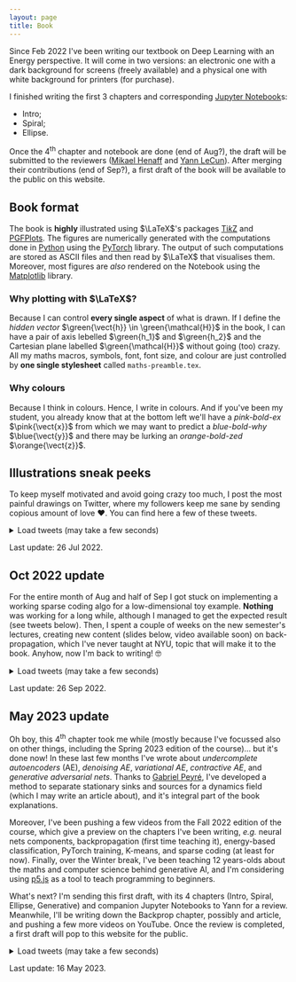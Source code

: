 ```yaml
---
layout: page
title: Book
---
```



Since Feb 2022 I've been writing our textbook on Deep Learning with an Energy perspective.
It will come in two versions: an electronic one with a dark background for screens (freely available) and a physical one with white background for printers (for purchase).

I finished writing the first 3 chapters and corresponding [Jupyter Notebook](https://jupyter.org/)s:
 - Intro;
 - Spiral;
 - Ellipse.

Once the 4<sup>th</sup> chapter and notebook are done (end of Aug?), the draft will be submitted to the reviewers ([Mikael Henaff](http://www.mikaelhenaff.com/) and [Yann LeCun](http://yann.lecun.com/)).
After merging their contributions (end of Sep?), a first draft of the book will be available to the public on this website.


## Book format

The book is **highly** illustrated using $\LaTeX$'s packages [Ti*k*Z](https://www.ctan.org/pkg/pgf) and [PGFPlots](https://ctan.org/pkg/pgfplots/).
The figures are numerically generated with the computations done in [Python](https://www.python.org/) using the [PyTorch](https://pytorch.org/) library.
The output of such computations are stored as ASCII files and then read by $\LaTeX$ that visualises them.
Moreover, most figures are *also* rendered on the Notebook using the [Matplotlib](https://matplotlib.org/) library.


### Why plotting with $\LaTeX$?

Because I can control **every single aspect** of what is drawn.
If I define the *hidden vector* $\green{\vect{h}} \in \green{\mathcal{H}}$ in the book, I can have a pair of axis lebelled $\green{h_1}$ and $\green{h_2}$ and the Cartesian plane labelled $\green{\mathcal{H}}$ without going (too) crazy.
All my maths macros, symbols, font, font size, and colour are just controlled by **one single stylesheet** called `maths-preamble.tex`.


### Why colours

Because I think in colours.
Hence, I write in colours.
And if you've been my student, you already know that at the bottom left we'll have a *pink-bold-ex* $\pink{\vect{x}}$ from which we may want to predict a *blue-bold-why* $\blue{\vect{y}}$ and there may be lurking an *orange-bold-zed* $\orange{\vect{z}}$.


## Illustrations sneak peeks

To keep myself motivated and avoid going crazy too much, I post the most painful drawings on Twitter, where my followers keep me sane by sending copious amount of love ❤️.
You can find here a few of these tweets.

<p><details>
  <summary>Load tweets (may take a few seconds)</summary>

<blockquote class="twitter-tweet" data-dnt="true" data-theme="dark"><p lang="en" dir="ltr">I think I&#39;ve just acquired the title of TikZ-ninja. <a href="https://t.co/dq43bvjcFG">pic.twitter.com/dq43bvjcFG</a></p>&mdash; Alfredo Canziani (@alfcnz) <a href="https://twitter.com/alfcnz/status/1491433488452829190?ref_src=twsrc%5Etfw">February 9, 2022</a></blockquote>

<blockquote class="twitter-tweet" data-dnt="true" data-theme="dark"><p lang="en" dir="ltr">18 hrs writing the book in a row… Let&#39;s go home 😝😝😝<br>Good night World 😴😴😴 <a href="https://t.co/kLtw2yeG92">pic.twitter.com/kLtw2yeG92</a></p>&mdash; Alfredo Canziani (@alfcnz) <a href="https://twitter.com/alfcnz/status/1492394155733143552?ref_src=twsrc%5Etfw">February 12, 2022</a></blockquote>

<blockquote class="twitter-tweet" data-dnt="true" data-theme="dark"><p lang="en" dir="ltr">A small update, so I keep motivating myself to push forward 😅😅😅<br>Suggestions and feedback are welcome! 😊😊😊 <a href="https://t.co/d5NeKieE5m">pic.twitter.com/d5NeKieE5m</a></p>&mdash; Alfredo Canziani (@alfcnz) <a href="https://twitter.com/alfcnz/status/1493675664465178637?ref_src=twsrc%5Etfw">February 15, 2022</a></blockquote>

<blockquote class="twitter-tweet" data-dnt="true" data-theme="dark"><p lang="en" dir="ltr">Last update: a preview of the book&#39;s “maximum likelihood” section and generating code.<br>🥳🥳🥳 <a href="https://t.co/JZeAHuuTnA">https://t.co/JZeAHuuTnA</a> <a href="https://t.co/dgaUIw5bWN">pic.twitter.com/dgaUIw5bWN</a></p>&mdash; Alfredo Canziani (@alfcnz) <a href="https://twitter.com/alfcnz/status/1494816454314713091?ref_src=twsrc%5Etfw">February 18, 2022</a></blockquote>

<blockquote class="twitter-tweet" data-dnt="true" data-theme="dark"><p lang="en" dir="ltr">Achievement of the day 🥳🥳🥳<br>Plenty of pain! 🥲🥲🥲 <a href="https://t.co/5BBS5J59bC">pic.twitter.com/5BBS5J59bC</a></p>&mdash; Alfredo Canziani (@alfcnz) <a href="https://twitter.com/alfcnz/status/1504188450047770630?ref_src=twsrc%5Etfw">March 16, 2022</a></blockquote>

<blockquote class="twitter-tweet" data-dnt="true" data-theme="dark"><p lang="en" dir="ltr">Vectors and functions 💡💡💡<br>A vector 𝒆 ∈ ℝᴷ can be thought of as a function 𝒆 : {1, …, 𝐾} ⊂ ℕ → ℝ, mapping all 𝐾 elements to a scalar value.<br>Similarly, a function 𝑒 : ℝᴷ → ℝ can be thought of as an infinite vector 𝑒 ∈ ℝ^ℝᴷ, having ℝᴷ elements. <a href="https://t.co/ccZREDAal1">pic.twitter.com/ccZREDAal1</a></p>&mdash; Alfredo Canziani (@alfcnz) <a href="https://twitter.com/alfcnz/status/1504860234606600195?ref_src=twsrc%5Etfw">March 18, 2022</a></blockquote>

<blockquote class="twitter-tweet" data-dnt="true" data-theme="dark"><p lang="en" dir="ltr">One giant leap for Alf, one small step forward for the book 🥲🥲🥲<a href="https://twitter.com/hashtag/TeXLaTeX?src=hash&amp;ref_src=twsrc%5Etfw">#TeXLaTeX</a> <a href="https://twitter.com/hashtag/EnergyBasedModel?src=hash&amp;ref_src=twsrc%5Etfw">#EnergyBasedModel</a> <a href="https://twitter.com/hashtag/DLbook?src=hash&amp;ref_src=twsrc%5Etfw">#DLbook</a> <a href="https://t.co/X3FU8Uijys">pic.twitter.com/X3FU8Uijys</a></p>&mdash; Alfredo Canziani (@alfcnz) <a href="https://twitter.com/alfcnz/status/1506386306053591040?ref_src=twsrc%5Etfw">March 22, 2022</a></blockquote>

<blockquote class="twitter-tweet" data-dnt="true" data-theme="dark"><p lang="en" dir="ltr">Just some free energy geometric construction. 🤓🤓🤓 <a href="https://t.co/DsIevqzuv2">pic.twitter.com/DsIevqzuv2</a></p>&mdash; Alfredo Canziani (@alfcnz) <a href="https://twitter.com/alfcnz/status/1511106425711382533?ref_src=twsrc%5Etfw">April 4, 2022</a></blockquote>

<blockquote class="twitter-tweet" data-dnt="true" data-theme="dark"><p lang="en" dir="ltr">Negative gradient comparison for Fₒₒ and Fᵦ.<br><br>For super-cold 🥶 zero-temperature limit we have a single force pulling on the manifold per training sample.<br>For warmer temperatures ☀️😎 we pull on regions of the manifold.<br>For super-hot 🥵 settings we kill ☠️ all the latents 😥. <a href="https://t.co/cFsGQ3FJFV">pic.twitter.com/cFsGQ3FJFV</a></p>&mdash; Alfredo Canziani (@alfcnz) <a href="https://twitter.com/alfcnz/status/1521561109160939520?ref_src=twsrc%5Etfw">May 3, 2022</a></blockquote>

<blockquote class="twitter-tweet" data-dnt="true" data-theme="dark"><p lang="en" dir="ltr">«The ellipse toy example» chapter is DONE. 🥳🥳🥳<br>7.5k words, 1.2k likes of TikZ, 0.8k lines of Python.<br>I think I got this! 🥲🥲🥲 <a href="https://t.co/5uwwrLcXPf">pic.twitter.com/5uwwrLcXPf</a></p>&mdash; Alfredo Canziani (@alfcnz) <a href="https://twitter.com/alfcnz/status/1526629845882572803?ref_src=twsrc%5Etfw">May 17, 2022</a></blockquote>

<blockquote class="twitter-tweet" data-dnt="true" data-theme="dark"><p lang="en" dir="ltr">A small glimpse from the book, achievement of the day 🤓🤓🤓<br>The two soft maxima and soft minima are compared to the minimum, average, and maximum of a real vector (of size 5). This is a fun plot because the y-axis does something funky 🤪🤪🤪 <a href="https://t.co/tST48uxmL2">pic.twitter.com/tST48uxmL2</a></p>&mdash; Alfredo Canziani (@alfcnz) <a href="https://twitter.com/alfcnz/status/1531862802054643713?ref_src=twsrc%5Etfw">June 1, 2022</a></blockquote>

<blockquote class="twitter-tweet" data-dnt="true" data-theme="dark"><p lang="en" dir="ltr">Another update from the book. 📖<br>A classifier &#39;moves&#39; points around such that they can be separated by the output linear decision boundaries.<br>Usually one looks at how the net warps the decision boundaries around the data but I like to look at how the input is unwarped instead. 🤓 <a href="https://t.co/M3ZGmUUZI6">pic.twitter.com/M3ZGmUUZI6</a></p>&mdash; Alfredo Canziani (@alfcnz) <a href="https://twitter.com/alfcnz/status/1534403904267591683?ref_src=twsrc%5Etfw">June 8, 2022</a></blockquote>

<blockquote class="twitter-tweet" data-dnt="true" data-theme="dark"><p lang="en" dir="ltr">When looking at a classifier, we can consider its energy as being the cross-entropy or its negative linear output (often called logits). The energy of a well-trained model will be low for compatible (x, y) and high for incompatible pairs. 📖📖📖 <a href="https://t.co/HlfvXQvGWn">pic.twitter.com/HlfvXQvGWn</a></p>&mdash; Alfredo Canziani (@alfcnz) <a href="https://twitter.com/alfcnz/status/1535115285555986432?ref_src=twsrc%5Etfw">June 10, 2022</a></blockquote>

<blockquote class="twitter-tweet" data-dnt="true" data-theme="dark"><p lang="en" dir="ltr">Maths operand order is often counterintuitive.<br>For example, 𝒔 = 𝑾 𝒓 = 𝑼𝚺𝑽 ᵀ 𝒓 can be more naturally represented by the following circuit. 🤓🤓🤓 <a href="https://t.co/S6rdtBtzuy">pic.twitter.com/S6rdtBtzuy</a></p>&mdash; Alfredo Canziani (@alfcnz) <a href="https://twitter.com/alfcnz/status/1545145425807679489?ref_src=twsrc%5Etfw">July 7, 2022</a></blockquote>

<blockquote class="twitter-tweet" data-dnt="true" data-theme="dark"><p lang="en" dir="ltr">We can use SVD to inspect 🔍 what a given linear transformation does. From the diagram below we can see how the lavender oriented circle with axes 𝒗₁ and 𝒗₂ gets morphed into the aqua oriented ellipse with axes 𝜎₁𝒖₁ and 𝜎₂𝒖₂. So, they are ‘stretchy rotations’. <a href="https://t.co/0HpOwOPbpf">pic.twitter.com/0HpOwOPbpf</a></p>&mdash; Alfredo Canziani (@alfcnz) <a href="https://twitter.com/alfcnz/status/1545550053263261698?ref_src=twsrc%5Etfw">July 8, 2022</a></blockquote>

<blockquote class="twitter-tweet" data-dnt="true" data-theme="dark"><p lang="en" dir="ltr">A neural net is a sandwich 🥪 of linear and non-linear layers. Last week we&#39;ve learnt about the geometric interpretation of linear transformations, and now we&#39;re appreciating a few activation functions&#39; morphings.<br>Almost done with the intro chapter! 🥳🥳🥳 <a href="https://t.co/9SAIfkKUWk">pic.twitter.com/9SAIfkKUWk</a></p>&mdash; Alfredo Canziani (@alfcnz) <a href="https://twitter.com/alfcnz/status/1549456841033371650?ref_src=twsrc%5Etfw">July 19, 2022</a></blockquote>

<blockquote class="twitter-tweet" data-dnt="true" data-theme="dark"><p lang="en" dir="ltr">Chapter 1 (2 and 3) completed! 🥳🥳🥳<br>We&#39;ve seen a linear and a bunch of non-linear transformations. But what can a stack of linear and non-linear layers do? Here we have two fully-connected nets doing their nety stuff on some random points. 😀😀😀 <a href="https://t.co/otExi5h7bb">pic.twitter.com/otExi5h7bb</a></p>&mdash; Alfredo Canziani (@alfcnz) <a href="https://twitter.com/alfcnz/status/1550494573205520384?ref_src=twsrc%5Etfw">July 22, 2022</a></blockquote> <script async src="https://platform.twitter.com/widgets.js" charset="utf-8"></script>

</details></p>

<p class="last-edit">Last update: 26 Jul 2022.</p>


## Oct 2022 update

For the entire month of Aug and half of Sep I got stuck on implementing a working sparse coding algo for a low-dimensional toy example.
**Nothing** was working for a long while, although I managed to get the expected result (see tweets below).
Then, I spent a couple of weeks on the new semester's lectures, creating new content (slides below, video available soon) on back-propagation, which I've never taught at NYU, topic that will make it to the book.
Anyhow, now I'm back to writing! 🤓

<p><details>
  <summary>Load tweets (may take a few seconds)</summary>

<blockquote class="twitter-tweet" data-dnt="true" data-theme="dark"><p lang="en" dir="ltr">Zooming in a little, for some finer details. <a href="https://t.co/i57E0rYwzH">pic.twitter.com/i57E0rYwzH</a></p>&mdash; Alfredo Canziani (@alfcnz) <a href="https://twitter.com/alfcnz/status/1568360297978597376?ref_src=twsrc%5Etfw">September 9, 2022</a></blockquote> <script async src="https://platform.twitter.com/widgets.js" charset="utf-8"></script>

<blockquote class="twitter-tweet" data-dnt="true" data-theme="dark"><p lang="en" dir="ltr">Backpropagation ⏮ of the gradOutput throughout each network&#39;s module allows us to compute the rate of change of the loss 📈 wrt the model&#39;s parameter.<br>To inspect 🧐 its value we can simply check the gradBias of any linear layer. <a href="https://t.co/buysxDBGD7">pic.twitter.com/buysxDBGD7</a></p>&mdash; Alfredo Canziani (@alfcnz) <a href="https://twitter.com/alfcnz/status/1574434013565145088?ref_src=twsrc%5Etfw">September 26, 2022</a></blockquote> <script async src="https://platform.twitter.com/widgets.js" charset="utf-8"></script>

</details></p>

<p class="last-edit">Last update: 26 Sep 2022.</p>


## May 2023 update

Oh boy, this 4<sup>th</sup> chapter took me while (mostly because I've focussed also on other things, including the Spring 2023 edition of the course)… but it's done now!
In these last few months I've wrote about *undercomplete autoencoders* (AE), *denoising AE*, *variational AE*, *contractive AE*, and *generative adversarial nets*.
Thanks to [Gabriel Peyré](https://twitter.com/gabrielpeyre), I've developed a method to separate stationary sinks and sources for a dynamics field (which I may write an article about), and it's integral part of the book explanations.

Moreover, I've been pushing a few videos from the Fall 2022 edition of the course, which give a preview on the chapters I've been writing, *e.g.* neural nets components, backpropagation (first time teaching it), energy-based classification, PyTorch training, K-means, and sparse coding (at least for now).
Finally, over the Winter break, I've been teaching 12 years-olds about the maths and computer science behind generative AI, and I'm considering using [p5.js](https://p5js.org/) as a tool to teach programming to beginners.

What's next?
I'm sending this first draft, with its 4 chapters (Intro, Spiral, Ellipse, Generative) and companion Jupyter Notebooks to Yann for a review.
Meanwhile, I'll be writing down the Backprop chapter, possibly and article, and pushing a few more videos on YouTube.
Once the review is completed, a first draft will pop to this website for the public.

<p><details>
  <summary>Load tweets (may take a few seconds)</summary>

<h3>Figures from chapter 4</h3>

<blockquote class="twitter-tweet" data-dnt="true" data-theme="dark"><p lang="en" dir="ltr">A 2 → 100 → 100 → 1 → 100 → 100 → 2 hyperbolic tangent undercomplete autoencoder trying to recover a 1d manifold from 50 2d data points. 📖📖📖 <a href="https://t.co/ImKbpPTavY">pic.twitter.com/ImKbpPTavY</a></p>&mdash; Alfredo Canziani (@alfcnz) <a href="https://twitter.com/alfcnz/status/1591242927283503104?ref_src=twsrc%5Etfw">November 12, 2022</a></blockquote> <script async src="https://platform.twitter.com/widgets.js" charset="utf-8"></script>

<blockquote class="twitter-tweet" data-conversation="none" data-dnt="true" data-theme="dark"><p lang="en" dir="ltr">Let’s get some sections done! 🤓🤓🤓 <a href="https://t.co/13bllkQ3wx">pic.twitter.com/13bllkQ3wx</a></p>&mdash; Alfredo Canziani (@alfcnz) <a href="https://twitter.com/alfcnz/status/1602751458163556353?ref_src=twsrc%5Etfw">December 13, 2022</a></blockquote> <script async src="https://platform.twitter.com/widgets.js" charset="utf-8"></script>

<blockquote class="twitter-tweet" data-dnt="true" data-theme="dark"><p lang="en" dir="ltr">A variational autoencoder (VAE) limits the low-energy region by mapping the inputs to fuzzy bubbles. The hidden representation can be made uninformative by increasing the temperature during learning, which induces the bubbles to be all centred at the origin and have unit size. <a href="https://t.co/qpa8ptsJDD">pic.twitter.com/qpa8ptsJDD</a></p>&mdash; Alfredo Canziani (@alfcnz) <a href="https://twitter.com/alfcnz/status/1636458757637939216?ref_src=twsrc%5Etfw">March 16, 2023</a></blockquote> <script async src="https://platform.twitter.com/widgets.js" charset="utf-8"></script>

<blockquote class="twitter-tweet" data-dnt="true" data-theme="dark"><p lang="en" dir="ltr">Done with the VAE chapter! 🥳🥳🥳<br>Two sections to go and the first draft ships! 🥳🥳🥳<br>Yay! 🥳🥳🥳 <a href="https://t.co/Lj30urRpZH">pic.twitter.com/Lj30urRpZH</a></p>&mdash; Alfredo Canziani (@alfcnz) <a href="https://twitter.com/alfcnz/status/1639325894572376067?ref_src=twsrc%5Etfw">March 24, 2023</a></blockquote> <script async src="https://platform.twitter.com/widgets.js" charset="utf-8"></script>

<blockquote class="twitter-tweet" data-dnt="true" data-theme="dark"><p lang="en" dir="ltr">We have a caption now! The contractive autoencoder section is completed.<br>One section to go! 🥳🥳🥳 <a href="https://t.co/cpid936wDr">https://t.co/cpid936wDr</a> <a href="https://t.co/mTIDqkYSqm">pic.twitter.com/mTIDqkYSqm</a></p>&mdash; Alfredo Canziani (@alfcnz) <a href="https://twitter.com/alfcnz/status/1648432113665064963?ref_src=twsrc%5Etfw">April 18, 2023</a></blockquote> <script async src="https://platform.twitter.com/widgets.js" charset="utf-8"></script>

<blockquote class="twitter-tweet" data-dnt="true" data-theme="dark"><p lang="en" dir="ltr">Epoch 0 vs. epoch 18k.<br>Losses and generator gradients&#39; norm.<br>Critic learnt energy. <a href="https://t.co/7swifi5qNj">pic.twitter.com/7swifi5qNj</a></p>&mdash; Alfredo Canziani (@alfcnz) <a href="https://twitter.com/alfcnz/status/1656749267971633175?ref_src=twsrc%5Etfw">May 11, 2023</a></blockquote> <script async src="https://platform.twitter.com/widgets.js" charset="utf-8"></script>

<h3>Videos from DLFL22</h3>

<blockquote class="twitter-tweet" data-dnt="true" data-theme="dark"><p lang="en" dir="ltr">Let&#39;s end this year by starting to upload the first video of NYU Deep Learning Fall 2022 edition! 🥳🥳🥳<br>This is an incremental version based on DLSP21. Therefore, only new content will be uploaded.<br><br>Enjoy the view.<a href="https://t.co/TxaNhQgUbO">https://t.co/TxaNhQgUbO</a> <a href="https://t.co/hVZYWEJMv8">pic.twitter.com/hVZYWEJMv8</a></p>&mdash; Alfredo Canziani (@alfcnz) <a href="https://twitter.com/alfcnz/status/1608893497284898817?ref_src=twsrc%5Etfw">December 30, 2022</a></blockquote> <script async src="https://platform.twitter.com/widgets.js" charset="utf-8"></script>

<blockquote class="twitter-tweet" data-dnt="true" data-theme="dark"><p lang="en" dir="ltr">Let&#39;s start the year by brushing up on the basics of neural nets: linear and non-linear transformations.<br>In this episode, we&#39;re concerned with inference only. Forward and backwards. We introduce the cost and the energy. 🔋<br>Website: <a href="https://t.co/3yY8CMLiXz">https://t.co/3yY8CMLiXz</a><a href="https://t.co/zrqH4CG0mr">https://t.co/zrqH4CG0mr</a> <a href="https://t.co/MrSeV3u40S">pic.twitter.com/MrSeV3u40S</a></p>&mdash; Alfredo Canziani (@alfcnz) <a href="https://twitter.com/alfcnz/status/1609594943173017601?ref_src=twsrc%5Etfw">January 1, 2023</a></blockquote> <script async src="https://platform.twitter.com/widgets.js" charset="utf-8"></script>

<blockquote class="twitter-tweet" data-dnt="true" data-theme="dark"><p lang="en" dir="ltr">The first video of the «Classification, an Energy Perspective» saga shows two nets&#39; data space transformation, introduces the data format, illustrates the predictor-decoder architecture, and explains how gradient descent is used for learning.<br>Enjoy 🤓❤️🤗<a href="https://t.co/glH2iGydIJ">https://t.co/glH2iGydIJ</a> <a href="https://t.co/S33JxwdH83">pic.twitter.com/S33JxwdH83</a></p>&mdash; Alfredo Canziani (@alfcnz) <a href="https://twitter.com/alfcnz/status/1610741048757870595?ref_src=twsrc%5Etfw">January 4, 2023</a></blockquote> <script async src="https://platform.twitter.com/widgets.js" charset="utf-8"></script>

<blockquote class="twitter-tweet" data-dnt="true" data-theme="dark"><p lang="en" dir="ltr">The second video of the «Classification, an Energy Perspective» saga teaches backprop, visualises the energy landscape, and explains how contrastive learning works. 🤓<br>This lecture alone was the reason DLFL22 has been pushed online. I hope you like it. ❤️<a href="https://t.co/5vVQRwLzxK">https://t.co/5vVQRwLzxK</a> <a href="https://t.co/x0lQaT9hKz">pic.twitter.com/x0lQaT9hKz</a></p>&mdash; Alfredo Canziani (@alfcnz) <a href="https://twitter.com/alfcnz/status/1612516688703922176?ref_src=twsrc%5Etfw">January 9, 2023</a></blockquote> <script async src="https://platform.twitter.com/widgets.js" charset="utf-8"></script>

<blockquote class="twitter-tweet" data-dnt="true" data-theme="dark"><p lang="en" dir="ltr">The third and last video of the «Classification, an Energy Perspective» saga covers neural net 5-step training code in <a href="https://twitter.com/PyTorch?ref_src=twsrc%5Etfw">@PyTorch</a>, gradient accumulation justification, reprodution of energy surface for different model, and ensembling uncertainty estimation.<a href="https://t.co/oyEGlgyhTE">https://t.co/oyEGlgyhTE</a> <a href="https://t.co/MaZsSSRg8U">pic.twitter.com/MaZsSSRg8U</a></p>&mdash; Alfredo Canziani (@alfcnz) <a href="https://twitter.com/alfcnz/status/1628077872953929751?ref_src=twsrc%5Etfw">February 21, 2023</a></blockquote> <script async src="https://platform.twitter.com/widgets.js" charset="utf-8"></script>

<blockquote class="twitter-tweet" data-dnt="true" data-theme="dark"><p lang="en" dir="ltr">In this lecture, we start with two examples of decoder-only latent-variable EBM (𝐾-means and sparse coding), move to target-prop via amortised inference, to finally land the autoencoder architecture. 🤓<br>Back to using <a href="https://twitter.com/AdobeAE?ref_src=twsrc%5Etfw">@AdobeAE</a> for the animations! 🥳<a href="https://t.co/ATbVwuxmcC">https://t.co/ATbVwuxmcC</a> 🎥 <a href="https://t.co/kWEF68cE9Q">pic.twitter.com/kWEF68cE9Q</a></p>&mdash; Alfredo Canziani (@alfcnz) <a href="https://twitter.com/alfcnz/status/1630642589677305859?ref_src=twsrc%5Etfw">February 28, 2023</a></blockquote> <script async src="https://platform.twitter.com/widgets.js" charset="utf-8"></script>

<h3>Teaching Italian 7th graders</h3>

<blockquote class="twitter-tweet" data-dnt="true" data-theme="dark"><p lang="en" dir="ltr">I taught 4 hours of Deep Learning to a class of 7th graders. I didn’t dumb it down at all. I just used the same analogies and explanations I use with the grown ups. By the end I was in love with their young and fresh minds and total absolute attention. ❤️<a href="https://t.co/CFP4Mkarwx">https://t.co/CFP4Mkarwx</a> <a href="https://t.co/Ng0veJLftq">pic.twitter.com/Ng0veJLftq</a></p>&mdash; Alfredo Canziani (@alfcnz) <a href="https://twitter.com/alfcnz/status/1615721421254328320?ref_src=twsrc%5Etfw">January 18, 2023</a></blockquote> <script async src="https://platform.twitter.com/widgets.js" charset="utf-8"></script>

</details></p>

<p class="last-edit">Last update: 16 May 2023.</p>